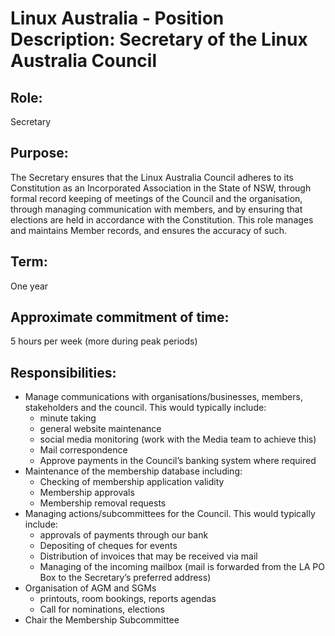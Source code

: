 # Linux Australia - Position Description: Secretary of the Linux Australia Council
## Role:
Secretary
## Purpose:
The Secretary ensures that the Linux Australia Council adheres to its Constitution as an
Incorporated Association in the State of NSW, through formal record keeping of meetings of
the Council and the organisation, through managing communication with members, and by
ensuring that elections are held in accordance with the Constitution. This role manages and
maintains Member records, and ensures the accuracy of such.
## Term:
One year
## Approximate commitment of time:
5 hours per week (more during peak periods)
## Responsibilities:
* Manage communications with organisations/businesses, members, stakeholders and
the council. This would typically include:
  * minute taking
  * general website maintenance
  * social media monitoring (work with the Media team to achieve this)
  * Mail correspondence
  * Approve payments in the Council’s banking system where required
* Maintenance of the membership database including:
  * Checking of membership application validity
  * Membership approvals
  * Membership removal requests
* Managing actions/subcommittees for the Council. This would typically include:
  * approvals of payments through our bank
  * Depositing of cheques for events
  * Distribution of invoices that may be received via mail
  * Managing of the incoming mailbox (mail is forwarded from the LA PO
Box to the Secretary’s preferred address)
* Organisation of AGM and SGMs
  * printouts, room bookings, reports agendas
  * Call for nominations, elections
* Chair the Membership Subcommittee
